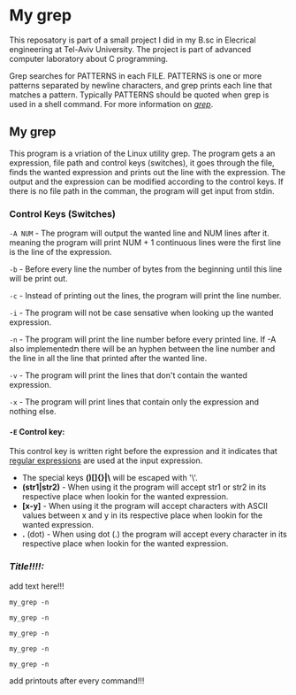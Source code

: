 # My grep
This reposatory is part of a small project I did in my B.sc in Elecrical engineering at Tel-Aviv University. The project is part of advanced computer laboratory about C programming. 

Grep searches for PATTERNS in each FILE. PATTERNS is one or more patterns separated by newline characters, and grep prints each line that matches a pattern. Typically PATTERNS should be quoted when grep is used in a shell command. For more information on [*grep*](https://man7.org/linux/man-pages/man1/grep.1.html).

## My grep
This program is a vriation of the Linux utility grep. The program gets a an expression, file path and control keys (switches), it goes through the file, finds the wanted expression and prints out the line with the expression. The output and the expression can be modified according to the control keys. If there is no file path in the comman, the program will get input from stdin. 

### Control Keys (Switches)
`-A NUM` - The program will output the wanted line and NUM lines after it. meaning the program will print NUM + 1 continuous lines were the first line is the line of the expression.

`-b` - Before every line the number of bytes from the beginning until this line will be print out.

`-c` - Instead of printing out the lines, the program will print the line number.

`-i` - The program will not be case sensative when looking up the wanted expression.

`-n` - The program will print the line number before every printed line. If -A also implementedת there will be an hyphen between the line number and the line in all the line that printed after the wanted line. 

`-v` - The program will print the lines that don't contain the wanted expression.

`-x` - The program will print lines that contain only the expression and nothing else.
#### `-E` Control key:
This control key is written right before the expression and it indicates that [regular expressions](https://en.wikipedia.org/wiki/Regular_expression) are used at the input expression.
- The special keys **()[]{}|\\** will be escaped with '\\'.
- **(str1|str2)** - When using it the program will accept str1 or str2 in its respective place when lookin for the wanted expression.
- **[x-y]** - When using it the program will accept characters with ASCII values between x and y in its respective place when lookin for the wanted expression.
- **.** (dot) - When using dot (.) the program will accept every character in its respective place when lookin for the wanted expression.


### *Title!!!!:*

add text here!!!

`my_grep -n`

`my_grep -n`

`my_grep -n`

`my_grep -n`

`my_grep -n`

add printouts after every command!!!


